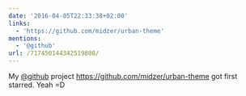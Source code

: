 ```yaml
---
date: '2016-04-05T22:33:38+02:00'
links:
  - 'https://github.com/midzer/urban-theme'
mentions:
  - '@github'
url: /717450144342519808/
---
```

My [@github](https://twitter.com/@github) project https://github.com/midzer/urban-theme got first starred. Yeah =D
